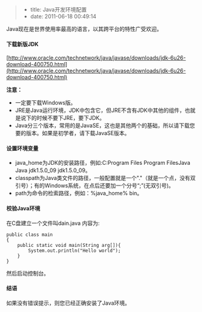 > * title: Java开发环境配置
> * date: 2011-06-18 00:49:14

Java现在是世界使用率最高的语言，以其跨平台的特性广受欢迎。

#### 下载新版JDK

[http://www.oracle.com/technetwork/java/javase/downloads/jdk-6u26-download-400750.html](http://www.oracle.com/technetwork/java/javase/downloads/jdk-6u26-download-400750.html)

**注意：**

* 一定要下载Windows版。
* JRE是Java运行环境，JDK中包含它，但JRE不含有JDK中其他的组件，也就是说下的时候不要下JRE，要下JDK。
* Java分三个版本，常用的是JavaSE，这也是其他两个的基础，所以请下载您要的版本。如果是初学者，请下载JavaSE版本。

#### 设置环境变量

* java_home为JDK的安装路径，例如:C:Program Files Program FilesJava Java jdk1.5.0_09 jdk1.5.0_09。
* classpath为Java类文件的路径，一般配置就是一个"."（就是一个点，没有双引号）；有的Windows系统，在点后还要加一个分号“;”(无双引号)。
* path为命令的检索路径，例如：%java_home% bin。

#### 校验Java环境

在C盘建立一个文件叫dain.java 内容为:

	public class main
	{
    	public static void main(String arg[]){	
     		System.out.println("Hello world");
     	}
	}

然后启动控制台。

#### 结语

如果没有错误提示，则您已经正确安装了Java环境。